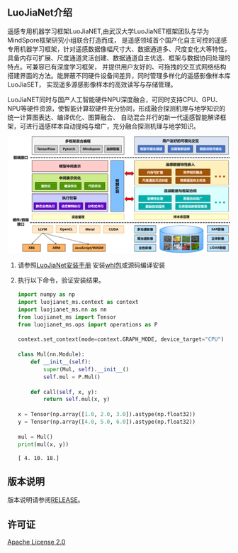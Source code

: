 <!-- /TOC -->

## LuoJiaNet介绍
遥感专用机器学习框架LuoJiaNET,由武汉大学LuoJiaNET框架团队与华为MindSpore框架研究小组联合打造而成， 是遥感领域首个国产化自主可控的遥感专用机器学习框架，针对遥感数据像幅尺寸大、数据通道多、尺度变化大等特性， 具备内存可扩展、尺度通道灵活创建、数据通道自主优选、框架与数据协同处理的特点。可兼容已有深度学习框架， 并提供用户友好的、可拖拽的交互式网络结构搭建界面的方法。能屏蔽不同硬件设备间差异，同时管理多样化的遥感影像样本库LuoJiaSET， 实现遥多源感影像样本的高效读写与存储管理。

LuoJiaNET同时与国产人工智能硬件NPU深度融合，可同时支持CPU、GPU、NPU等硬件资源，使智能计算软硬件充分协同，形成融合探测机理与地学知识的统一计算图表达、编译优化、图算融合、 自动混合并行的新一代遥感智能解译框架，可进行遥感样本自动提纯与增广，充分融合探测机理与地学知识。

![昇腾全栈](images/architecture.png)

1. 请参照[LuoJiaNet安装手册](https://whu.obs.cn-central-221.ovaijisuan.com/instruction/index.html) 安装[whl包](https://gitee.com/mindspore/luojianet/tree/master/whl_files)或源码编译安装

2. 执行以下命令，验证安装结果。

    ```python
    import numpy as np
    import luojianet_ms.context as context
    import luojianet_ms.nn as nn
    from luojianet_ms import Tensor
    from luojianet_ms.ops import operations as P

    context.set_context(mode=context.GRAPH_MODE, device_target="CPU")

    class Mul(nn.Module):
        def __init__(self):
            super(Mul, self).__init__()
            self.mul = P.Mul()

        def call(self, x, y):
            return self.mul(x, y)

    x = Tensor(np.array([1.0, 2.0, 3.0]).astype(np.float32))
    y = Tensor(np.array([4.0, 5.0, 6.0]).astype(np.float32))

    mul = Mul()
    print(mul(x, y))
    ```

    ```text
    [ 4. 10. 18.]
    ```


## 版本说明

版本说明请参阅[RELEASE](https://gitee.com/mindspore/luojianet/blob/master/RELEASE.md)。

## 许可证

[Apache License 2.0](https://gitee.com/mindspore/luojianet/blob/master/LICENSE)
